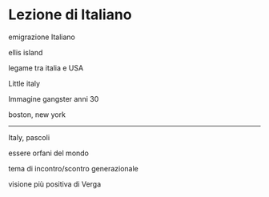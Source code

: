 # Lezione di Italiano

emigrazione Italiano

ellis island

legame tra italia e USA

Little italy

Immagine gangster anni 30

boston, new york

---

Italy, pascoli

essere orfani del mondo

tema di incontro/scontro generazionale

visione più positiva di Verga
<!--stackedit_data:
eyJoaXN0b3J5IjpbMTk0NjA2NDI0NiwtMjE0NDkzNTA5NCwxNT
Y4MTQ2MzY3XX0=
-->